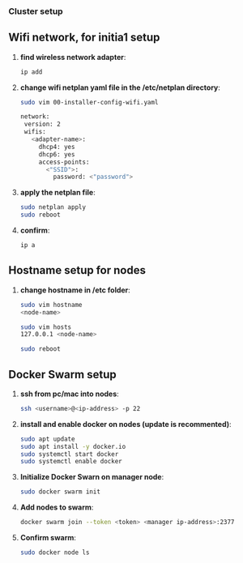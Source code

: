 ### Cluster setup

## Wifi network, for initia1 setup

1. **find wireless network adapter**: 
   ```bash
   ip add

2. **change wifi netplan yaml file in the /etc/netplan directory**: 
   ```bash
   sudo vim 00-installer-config-wifi.yaml

   network:
    version: 2
    wifis:
      <adapter-name>:
        dhcp4: yes
        dhcp6: yes
        access-points:
          <"SSID">:
            password: <"password">

3. **apply the netplan file**: 
   ```bash
   sudo netplan apply
   sudo reboot

4. **confirm**:
   ```bash
   ip a

## Hostname setup for nodes

1. **change hostname in /etc folder**: 
   ```bash
   sudo vim hostname
   <node-name>

   sudo vim hosts
   127.0.0.1 <node-name>

   sudo reboot

## Docker Swarm setup

1. **ssh from pc/mac into nodes**: 
   ```bash
   ssh <username>@<ip-address> -p 22

2. **install and enable docker on nodes (update is recommented)**:
   ```bash
   sudo apt update
   sudo apt install -y docker.io 
   sudo systemctl start docker
   sudo systemctl enable docker

3. **Initialize Docker Swarn on manager node**: 
   ```bash
   sudo docker swarm init

4. **Add nodes to swarm**:
   ```bash
   docker swarm join --token <token> <manager ip-address>:2377

5. **Confirm swarm**:
   ```bash
   sudo docker node ls
   
